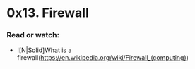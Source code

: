 # 0x13. Firewall

### Read or watch:

- ![N|Solid]What is a firewall(https://en.wikipedia.org/wiki/Firewall_(computing))

